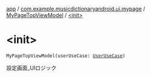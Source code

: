 [app](../../index.md) / [com.example.musicdictionaryandroid.ui.mypage](../index.md) / [MyPageTopViewModel](index.md) / [&lt;init&gt;](./-init-.md)

# &lt;init&gt;

`MyPageTopViewModel(userUseCase: `[`UserUseCase`](../../com.example.musicdictionaryandroid.domain.usecase/-user-use-case/index.md)`)`

設定画面_UIロジック

